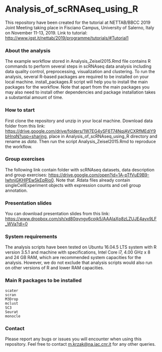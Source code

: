 # Analysis_of_scRNAseq_using_R

This repository have been created for the tutorial at NETTAB/BBCC 2019 Joint Meeting taking place in Fisciano Campus, University of Salerno, Italy on November 11-13, 2019. Link to tutorial: http://www.igst.it/nettab/2019/programme/tutorials/#Tutorial1

### About the analysis

The example workflow stored in Analysis_Zeisel2015.Rmd file contains R commands to perform several steps in scRNAseq data analysis including data quality control, preprocessing, visualization and clustering. To run the analysis, several R-based packages are required to be installed on your local machine. install_packages.R script will help you to install the main packages for the workflow. Note that apart from the main packages you may also need to install other dependencies and package installation takes a substantial amount of time.

### How to start

First clone the repository and unzip in your local machine. Download data folder from this link: https://drive.google.com/drive/folders/1W7EG4ySF6T74NqjAVCXRfMEdiY9bHnqN?usp=sharing, place in Analysis_of_scRNAseq_using_R directory and rename as *data*. Then run the script Analysis_Zeisel2015.Rmd to reproduce the workflow. 

### Group exercises

The following link contain folder with scRNAseq datasets, data description and group exercises: https://drive.google.com/open?id=1A-pTfVuE9B9-lwhnjGKHlPEw5kEpRio0. Note that .Rdata files already contain singleCellExperiment objects with expression counts and cell group annotation.

### Presentation slides

You can download presentation slides from this link: 
https://www.dropbox.com/sh/xd80qvngv6cpjk5/AAAIaXp8zLZUJE4ayx9LF_WVa?dl=0


### System requirements
The analysis scripts have been tested on Ubuntu 16.04.5 LTS system with R version 3.5.1 and machine with specifications, Intel Core i7, 4.00 GHz x 8 and 24 GB RAM, which are recommended system capacities for the analysis. However, we do not exclude that analysis scripts would also run on other versions of R and lower RAM capacities.

### Main R packages to be installed 

```
scater
scran
M3Drop
mclust
SC3
Seurat 
monocle
```

### Contact
Please report any bugs or issues you will encounter when using this repository. Feel free to contact m.krzak@na.iac.cnr.it for any other queries.

